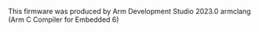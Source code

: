This firmware was produced by Arm Development Studio  2023.0
armclang (Arm C Compiler for Embedded 6)